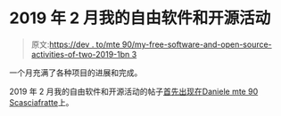 # 2019 年 2 月我的自由软件和开源活动

> 原文:[https://dev . to/mte 90/my-free-software-and-open-source-activities-of-two-2019-1bn 3](https://dev.to/mte90/my-free-software-and-open-source-activities-of-february-2019-1bn3)

一个月充满了各种项目的进展和完成。

2019 年 2 月我的自由软件和开源活动的帖子[首先出现在](https://daniele.tech/2019/02/my-free-software-and-open-source-activities-of-february-2019/)[Daniele mte 90 Scasciafratte](https://daniele.tech/eng)上。